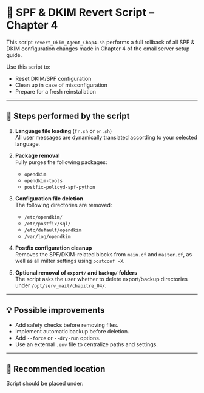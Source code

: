 # 🔁 SPF & DKIM Revert Script – Chapter 4

This script `revert_Dkim_Agent_Chap4.sh` performs a full rollback of all SPF & DKIM configuration changes made in Chapter 4 of the email server setup guide.

Use this script to:

- Reset DKIM/SPF configuration
- Clean up in case of misconfiguration
- Prepare for a fresh reinstallation

---

## 📝 Steps performed by the script

1. **Language file loading** (`fr.sh` or `en.sh`)  
   All user messages are dynamically translated according to your selected language.

2. **Package removal**  
   Fully purges the following packages:  
   - `opendkim`  
   - `opendkim-tools`  
   - `postfix-policyd-spf-python`

3. **Configuration file deletion**  
   The following directories are removed:
   - `/etc/opendkim/`
   - `/etc/postfix/sql/`
   - `/etc/default/opendkim`
   - `/var/log/opendkim`

4. **Postfix configuration cleanup**  
   Removes the SPF/DKIM-related blocks from `main.cf` and `master.cf`, as well as all milter settings using `postconf -X`.

5. **Optional removal of `export/` and `backup/` folders**  
   The script asks the user whether to delete export/backup directories under `/opt/serv_mail/chapitre_04/`.

---

## 💡 Possible improvements

- Add safety checks before removing files.
- Implement automatic backup before deletion.
- Add `--force` or `--dry-run` options.
- Use an external `.env` file to centralize paths and settings.

---

## 📁 Recommended location

Script should be placed under:

